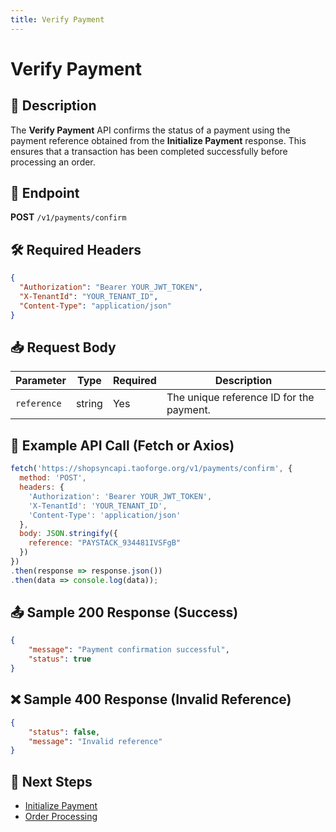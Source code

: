 ```yaml
---
title: Verify Payment
---
```


# Verify Payment

## 📌 Description
The **Verify Payment** API confirms the status of a payment using the payment reference obtained from the **Initialize Payment** response. This ensures that a transaction has been completed successfully before processing an order.

## 🔗 Endpoint
**POST** `/v1/payments/confirm`

## 🛠️ Required Headers
```json
{
  "Authorization": "Bearer YOUR_JWT_TOKEN",
  "X-TenantId": "YOUR_TENANT_ID",
  "Content-Type": "application/json"
}
```

## 📥 Request Body
| Parameter   | Type   | Required | Description |
|------------|--------|----------|-------------|
| `reference` | string | Yes      | The unique reference ID for the payment. |

## 📡 Example API Call (Fetch or Axios)
```javascript
fetch('https://shopsyncapi.taoforge.org/v1/payments/confirm', {
  method: 'POST',
  headers: {
    'Authorization': 'Bearer YOUR_JWT_TOKEN',
    'X-TenantId': 'YOUR_TENANT_ID',
    'Content-Type': 'application/json'
  },
  body: JSON.stringify({
    reference: "PAYSTACK_934481IVSFgB"
  })
})
.then(response => response.json())
.then(data => console.log(data));
```

## 📤 Sample 200 Response (Success)
```json
{
    "message": "Payment confirmation successful",
    "status": true
}
```

## ❌ Sample 400 Response (Invalid Reference)
```json
{
    "status": false,
    "message": "Invalid reference"
}
```

## 🔗 Next Steps
- [Initialize Payment](./initialize-payment.md)
- [Order Processing](../order/README.md)
